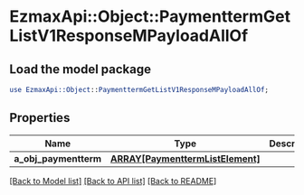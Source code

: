 # EzmaxApi::Object::PaymenttermGetListV1ResponseMPayloadAllOf

## Load the model package
```perl
use EzmaxApi::Object::PaymenttermGetListV1ResponseMPayloadAllOf;
```

## Properties
Name | Type | Description | Notes
------------ | ------------- | ------------- | -------------
**a_obj_paymentterm** | [**ARRAY[PaymenttermListElement]**](PaymenttermListElement.md) |  | 

[[Back to Model list]](../README.md#documentation-for-models) [[Back to API list]](../README.md#documentation-for-api-endpoints) [[Back to README]](../README.md)



